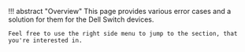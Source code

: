 !!! abstract "Overview"
    This page provides various error cases and a solution for them for the Dell Switch devices.

    Feel free to use the right side menu to jump to the section, that you're interested in.